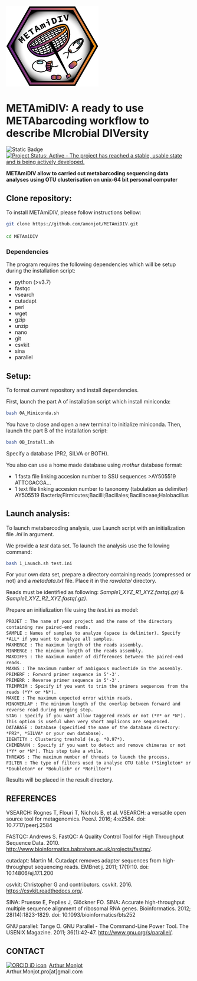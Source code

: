 <img src="logo_METAmiDIV.png" alt="drawing" width="250"/>

# **METAmiDIV: A ready to use METAbarcoding workflow to describe MIcrobial DIVersity**

![Static Badge](https://img.shields.io/badge/Code-Shell-8A2BE2)
[![Project Status: Active - The project has reached a stable, usable state and is being actively developed.](http://www.repostatus.org/badges/latest/active.svg)](http://www.repostatus.org/#active)

**METAmiDIV allow to carried out metabarcoding sequencing data analyses using OTU clusterisation on unix-64 bit personal computer**

## **Clone repository:**

To install METAmiDIV, please follow instructions bellow:

```bash
git clone https://github.com/amonjot/METAmiDIV.git

cd METAmiDIV
```

### **Dependencies**
The program requires the following dependencies which will be setup during the installation script:
- python (>v3.7)
- fastqc
- vsearch
- cutadapt
- perl
- wget
- gzip
- unzip
- nano
- git
- csvkit
- sina
- parallel

## **Setup:**

To format current repository and install dependencies. 

First, launch the part A of installation script which install miniconda:

```bash
bash 0A_Miniconda.sh
```

You have to close and open a new terminal to initialize miniconda. Then, launch the part B of the installation script: 

```bash
bash 0B_Install.sh
```

Specify a database (PR2, SILVA or BOTH).

You also can use a home made database using *mothur* database format:

- 1 fasta file linking accesion number to SSU sequences
        >AY505519
        ATTCGACGA...
- 1 text file linking accesion number to taxonomy (tabulation as delimiter)
        AY505519    Bacteria;Firmicutes;Bacilli;Bacillales;Bacillaceae;Halobacillus

## **Launch analysis:**

To launch metabarcoding analysis, use Launch script with an initialization file *.ini* in argument.

We provide a *test* data set. To launch the analysis use the following command:

```bash
bash 1_Launch.sh test.ini
```

For your own data set, prepare a directory containing reads (compressed or not) and a *metadata.txt* file. Place it in the *rawdata/* directory.

Reads must be identified as following: *Sample1_XYZ_R1_XYZ.fastq(.gz)* & *Sample1_XYZ_R2_XYZ.fastq(.gz)*.

Prepare an initialization file using the *test.ini* as model:

    PROJET : The name of your project and the name of the directory containing raw paired-end reads.
    SAMPLE : Names of samples to analyze (space is delimiter). Specify *ALL* if you want to analyze all samples.
    MAXMERGE : The maximum length of the reads assembly.
    MINMERGE : The minimum length of the reads assembly.
    MAXDIFFS : The maximum number of differences between the paired-end reads.
    MAXNS : The maximum number of ambiguous nucleotide in the assembly.
    PRIMERF : Forward primer sequence in 5'-3'.
    PRIMERR : Reverse primer sequence in 5'-3'.
    TRIMPRIM : Specify if you want to trim the primers sequences from the reads (*Y* or *N*).
    MAXEE : The maximum expected error within reads.
    MINOVERLAP : The minimum length of the overlap between forward and reverse read during merging step.
    STAG : Specify if you want allow taggered reads or not (*Y* or *N*). This option is useful when very short amplicons are sequenced.
    DATABASE : Database (specified the name of the database directory: *PR2*, *SILVA* or your own database).
    IDENTITY : Clustering treshold (e.g. *0.97*).
    CHIMERAYN : Specify if you want to detect and remove chimeras or not (*Y* or *N*). This step take a while.
    THREADS : The maximum number of threads to launch the process.
    FILTER : The type of filters used to analyse OTU table (*Singleton* or *Doubleton* or *Bokulich* or *NoFilter*)

Results will be placed in the result directory.

## REFERENCES

VSEARCH: Rognes T, Flouri T, Nichols B, et al. VSEARCH: a versatile open source tool for metagenomics. PeerJ. 2016; 4:e2584. doi: 10.7717/peerj.2584

FASTQC: Andrews S. FastQC:  A Quality Control Tool for High Throughput Sequence Data. 2010. http://www.bioinformatics.babraham.ac.uk/projects/fastqc/.

cutadapt: Martin M. Cutadapt removes adapter sequences from high-throughput sequencing reads. EMBnet j. 2011; 17(1):10. doi: 10.14806/ej.17.1.200

csvkit: Christopher G and contributors. csvkit. 2016. https://csvkit.readthedocs.org/.

SINA: Pruesse E, Peplies J, Glöckner FO. SINA: Accurate high-throughput multiple sequence alignment of ribosomal RNA genes. Bioinformatics. 2012; 28(14):1823-1829. doi: 10.1093/bioinformatics/bts252

GNU parallel: Tange O. GNU Parallel - The Command-Line Power Tool. The USENIX Magazine. 2011; 36(1):42-47. http://www.gnu.org/s/parallel/.



## CONTACT
<div itemscope itemtype="https://schema.org/Person"><a itemprop="sameAs" content="https://orcid.org/0000-0002-6978-4785" href="https://orcid.org/0000-0002-6978-4785" target="orcid.widget" rel="noopener noreferrer" style="vertical-align:top;"><img src="https://orcid.org/sites/default/files/images/orcid_16x16.png" style="width:1em;margin-right:.5em;" alt="ORCID iD icon">Arthur Monjot</a></div>
Arthur.Monjot.pro[at]gmail.com
